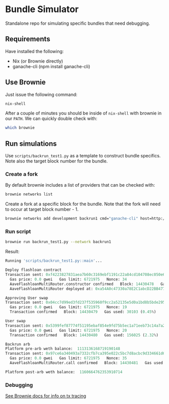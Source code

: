 # Bundle Simulator

Standalone repo for simulating specific bundles that need debugging.

## Requirements

Have installed the following:

- Nix (or Brownie directly)
- ganache-cli (npm install ganache-cli)

## Use Brownie

Just issue the following command:

```sh
nix-shell
```

After a couple of minutes you should be inside of `nix-shell` with brownie in our `PATH`. We can quickly double check with:

```sh
which brownie
```

## Run simulations

Use `scripts/backrun_test1.py` as a template to construct bundle specifics. Note also the target block number for the bundle.

### Create a fork

By default brownie includes a list of providers that can be checked with:

```sh
brownie networks list
```

Create a fork at a specific block for the bundle. Note that the fork will need to occur at target block number - 1.

```sh
brownie networks add development backrun1 cmd="ganache-cli" host=http://127.0.0.1 fork="$ETH_RPC_URL@14430476" accounts=10 mnemonic=brownie port=8545 timeout=100
```

### Run script

```sh
brownie run backrun_test1.py --network backrun1
```

Result:

```python
Running 'scripts/backrun_test1.py::main'...

Deploy flashloan contract
Transaction sent: 0xf4223827831aea7b60c3169ebf1191c22a84cd104708ec050e6da07e36a06fac
  Gas price: 0.0 gwei   Gas limit: 6721975   Nonce: 34
  AaveFlashloanMultiRouter.constructor confirmed   Block: 14430478   Gas used: 1930680 (28.72%)
  AaveFlashloanMultiRouter deployed at: 0xa54A0c47330a78E2C1abcD22BB477Dc760fC77b5

Approving User swap
Transaction sent: 0x04cc7d99ed3fd237f535960f9cc2a52135e5d0a1bd8b5bde295f9dccd86a7e70
  Gas price: 0.0 gwei   Gas limit: 6721975   Nonce: 19
  Transaction confirmed   Block: 14430479   Gas used: 30103 (0.45%)

User swap
Transaction sent: 0x5399fef87774f51195ebaf854e9fd75b5ec1a71eeb73c14a7a2a56a22b88b975
  Gas price: 0.0 gwei   Gas limit: 6721975   Nonce: 20
  Transaction confirmed   Block: 14430480   Gas used: 156025 (2.32%)

Backrun arb
Platform pre-arb weth balance:  1113136168719190148
Transaction sent: 0x97ce6a340493a7332cfb7ca395e022c5bc7d8acbc9d334661d60ceba4d76d440
  Gas price: 0.0 gwei   Gas limit: 6721975   Nonce: 35
  AaveFlashloanMultiRouter.call confirmed   Block: 14430481   Gas used: 443855 (6.60%)

Platform post-arb weth balance:  1160664762353910714
```

### Debugging

[See Brownie docs for info on tx tracing](https://eth-brownie.readthedocs.io/en/stable/core-transactions.html)
